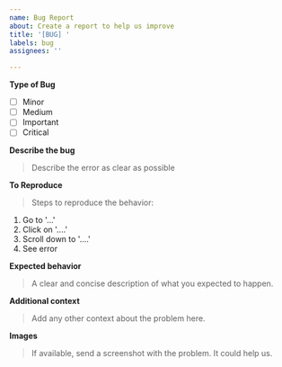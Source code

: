 ```yaml
---
name: Bug Report
about: Create a report to help us improve
title: '[BUG] '
labels: bug
assignees: ''

---
```

**Type of Bug**

- [ ] Minor
- [ ] Medium
- [ ] Important
- [ ] Critical

**Describe the bug**
> Describe the error as clear as possible

**To Reproduce**
> Steps to reproduce the behavior:
1. Go to '...'
2. Click on '....'
3. Scroll down to '....'
4. See error

**Expected behavior**
 > A clear and concise description of what you expected to happen.

**Additional context**
> Add any other context about the problem here.

**Images**
> If available, send a screenshot with the problem. It could help us.
